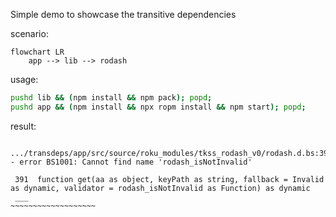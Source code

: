 Simple demo to showcase the transitive dependencies

scenario:

```mermaid
flowchart LR
    app --> lib --> rodash
```

usage:

```bash
pushd lib && (npm install && npm pack); popd;
pushd app && (npm install && npx ropm install && npm start); popd;
```

result:

```

.../transdeps/app/src/source/roku_modules/tkss_rodash_v0/rodash.d.bs:391:90 - error BS1001: Cannot find name 'rodash_isNotInvalid'

 391  function get(aa as object, keyPath as string, fallback = Invalid as dynamic, validator = rodash_isNotInvalid as Function) as dynamic
 ___                                                                                           ~~~~~~~~~~~~~~~~~~~                        

```
